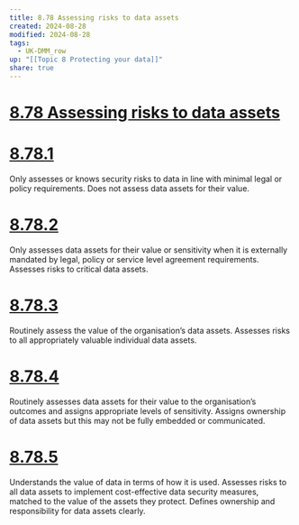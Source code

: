 ```yaml
---
title: 8.78 Assessing risks to data assets
created: 2024-08-28
modified: 2024-08-28
tags:
  - UK-DMM_row
up: "[[Topic 8 Protecting your data]]"
share: true
---
```

# [8.78 Assessing risks to data assets](8.78%20Assessing%20risks%20to%20data%20assets.md)
# [8.78.1](8.78.1.md)

Only assesses or knows security risks to data in line with minimal legal or policy requirements. Does not assess data assets for their value.

# [8.78.2](8.78.2.md)

Only assesses data assets for their value or sensitivity when it is externally mandated by legal, policy or service level agreement requirements. Assesses risks to critical data assets.

# [8.78.3](8.78.3.md)

Routinely assess the value of the organisation’s data assets. Assesses risks to all appropriately valuable individual data assets.

# [8.78.4](8.78.4.md)

Routinely assesses data assets for their value to the organisation’s outcomes and assigns appropriate levels of sensitivity. Assigns ownership of data assets but this may not be fully embedded or communicated.

# [8.78.5](8.78.5.md)

Understands the value of data in terms of how it is used. Assesses risks to all data assets to implement cost-effective data security measures, matched to the value of the assets they protect. Defines ownership and responsibility for data assets clearly.
